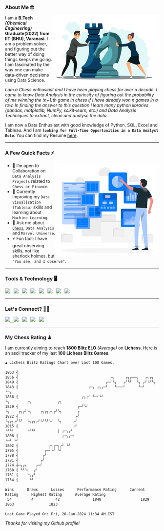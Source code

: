 ### About Me 🤓
<img align="right" alt="Coding" width="350" src="https://github.com/Laxman-Lakhan/Laxman-Lakhan/blob/master/Assets/Chess_Vector.jpg">   

I am a **B.Tech** _**(Chemical Engineering)**_ **Graduate(2022) from IIT (BHU), Varanasi**. I am a problem solver, and figuring out the better way of doing things keeps me going. I am fascinated by the way one can make data-driven decisions using Data Science. 

_I am a Chess enthusiast and I have been playing chess for over a decade. I came to know Data Analysis in the curiosity of figuring out the probability of me winning the (n+1)th game in chess if I have already won n games in a row. In finding the answer to this question I learn many python libraries (pandas, matplotlib, NumPy, scikit-learn, etc.) and Data Analysis Techniques to extract, clean and analyse the data._

I am now a Data Enthusiast with good knowledge of Python, SQL, Excel and Tableau. And I am **`looking for Full-Time Opportunities in a Data Analyst Role`**. You can find my Resume
 [here](https://drive.google.com/file/d/1UIOoogRLj5eGQFQBkuvMmTISZVdl2Ok7/view?usp=sharing).


---

### A Few Quick Facts ⚡️
<img align="right" alt="Coding" width="340" src="https://github.com/Laxman-Lakhan/Laxman-Lakhan/blob/master/Assets/Data_Vector.jpg">   

- 🤝 I’m open to Collaboration on `Data Analysis Projects` related to `Chess or Finance`.
- 📖 Currently improving my `Data Visualisation (Tableau)` skills and learning about `Machine Learning`.
- 💬 Ask me about [`Chess`](https://lichess.org/@/YourKingIsInDanger), `Data Analysis` and `Marvel Universe`.
- ⚡️ Fun fact: I have great observing skills, not like sherlock holmes, but `"You see, and I observe"`.

---
### Tools & Technology 🖥

<img src="https://img.shields.io/badge/Python-white?logo=Python&logoColor=ColorName&style=ShieldStyle" /> &nbsp;
<img src="https://img.shields.io/badge/MySQL-white?logo=MySQL&logoColor=ColorName&style=ShieldStyle" /> &nbsp;
<img src="https://img.shields.io/badge/Tableau-white?logo=Tableau&logoColor=ColorName&style=ShieldStyle" /> &nbsp;
<img src="https://img.shields.io/badge/Excel-white?logo=Microsoft+Excel&logoColor=196F3D&style=ShieldStyle" /> &nbsp;
<img src="https://img.shields.io/badge/Jupyter-white?logo=Jupyter&logoColor=ColorName&style=ShieldStyle" /> &nbsp;
<img src="https://img.shields.io/badge/pandas-white?logo=Pandas&logoColor=000080&style=ShieldStyle" /> &nbsp;
<img src="https://img.shields.io/badge/numpy-white?logo=Numpy&logoColor=85C1E9&style=ShieldStyle" /> &nbsp;
<img src="https://img.shields.io/badge/scikit learn-white?logo=Scikit+Learn&logoColor=ColorName&style=ShieldStyle" /> &nbsp;



---

### Let's Connect? 🫳🏻

<a href="mailto:laxmansingh.lakhan@gmail.com"> <img src="https://img.icons8.com/fluent/48/000000/gmail.png" width="3.5%"/> &nbsp;
[<img src="https://img.icons8.com/color/48/000000/linkedin.png" width="3.5%"/>](https://www.linkedin.com/in/laxman-lakhan/)  &nbsp;
[<img src="https://img.icons8.com/fluent/48/000000/facebook-new.png" width="3.5%"/>](https://www.facebook.com/s.laxmanlakhan/)  &nbsp;
[<img src="https://img.icons8.com/fluent/48/000000/instagram-new.png" width="3.5%"/>](https://www.instagram.com/laxman.lakhan/)  &nbsp;
[<img src="https://img.icons8.com/color/48/000000/twitter.png" width="3.5%"/>](https://twitter.com/laxman__lakhan)  &nbsp;

 ---
  
### My Chess Rating ♟
  
I am currently aiming to reach **1800 Blitz ELO** *(Average)* on **Lichess**. Here is an ascii tracker of my last **100 Lichess Blitz Games**.

  ```
  ♟︎ 𝙻𝚒𝚌𝚑𝚎𝚜𝚜 𝙱𝚕𝚒𝚝𝚣 𝚁𝚊𝚝𝚒𝚗𝚐𝚜 𝙲𝚑𝚊𝚛𝚝 𝚘𝚟𝚎𝚛 𝙻𝚊𝚜𝚝 𝟷00 𝙶𝚊𝚖𝚎𝚜.
  
1863 ┤
1856 ┤                                          ╭╮     ╭╮╭──╮   ╭╮╭╮
1849 ┤                                        ╭─╯╰╮   ╭╯╰╯  ╰╮ ╭╯╰╯╰╮
1843 ┤                                ╭─╮ ╭╮╭─╯   ╰───╯      ╰─╯    ╰─╮
1836 ┤                             ╭╮╭╯ ╰─╯╰╯                         ╰╮        ╭╮            ╭╮
1829 ┤                           ╭─╯╰╯                                 ╰╮    ╭╮╭╯╰╮    ╭╮╭╮╭╮╭╯╰╮       ╭
1822 ┤                          ╭╯                                      ╰╮╭╮╭╯╰╯  ╰╮╭╮╭╯╰╯╰╯╰╯  ╰╮     ╭╯
1815 ┤                         ╭╯                                        ╰╯╰╯      ╰╯╰╯          │ ╭─╮╭╯
1808 ┤                    ╭─╮╭─╯                                                                 ╰─╯ ╰╯
1802 ┤              ╭╮╭─╮╭╯ ╰╯
1795 ┤            ╭─╯╰╯ ╰╯
1788 ┤           ╭╯
1781 ┤          ╭╯
1774 ┼─╮╭╮    ╭─╯
1768 ┤ ╰╯╰╮  ╭╯
1761 ┤    ╰╮╭╯
1754 ┤     ╰╯ 

Wins      Draws      Losses      Performance Rating      Current Rating      Highest Rating      Average Rating
   54         4          42               1848                  1829                1863                1823     

Last Game Played On: Fri, 26-Jan-2024 11:34 AM IST
  ```
  
  
*Thanks for visiting my Github profile!*
